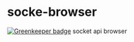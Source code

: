 # socke-browser

[![Greenkeeper badge](https://badges.greenkeeper.io/yeliex/socket-browser.svg)](https://greenkeeper.io/)
socket api browser
